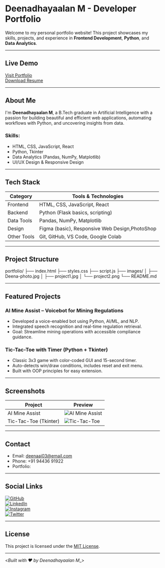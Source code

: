# Deenadhayaalan M - Developer Portfolio

Welcome to my personal portfolio website! This project showcases my skills, projects, and experience in **Frontend Development**, **Python**, and **Data Analytics**.

---

##  Live Demo

[Visit Portfolio](https://your-portfolio-link.com)  
[Download Resume](https://drive.google.com/file/d/1b8fkXC4I-cTXuEgzPsfEAQHKTEhmlna3/view)

---

##  About Me

I'm **Deenadhayaalan M**, a B.Tech graduate in Artificial Intelligence with a passion for building beautiful and efficient web applications, automating workflows with Python, and uncovering insights from data.

### Skills:
- HTML, CSS, JavaScript, React
- Python, Tkinter
- Data Analytics (Pandas, NumPy, Matplotlib)
- UI/UX Design & Responsive Design

---

##  Tech Stack

| Category      | Tools & Technologies                           |
|---------------|------------------------------------------------|
|  Frontend    | HTML, CSS, JavaScript, React                  |
|  Backend     | Python (Flask basics, scripting)              |
|  Data Tools  | Pandas, NumPy, Matplotlib                     |
|  Design      | Figma (basic), Responsive Web Design,PhotoShop|
|  Other Tools | Git, GitHub, VS Code, Google Colab            |

---

##  Project Structure

portfolio/ ├── index.html ├── styles.css ├── script.js ├── images/ │ ├── Deena-photo.jpg │ ├── project1.jpg │ └── project2.png └── README.md


---

##  Featured Projects

###  AI Mine Assist – Voicebot for Mining Regulations
- Developed a voice-enabled bot using Python, AI/ML, and NLP.
- Integrated speech recognition and real-time regulation retrieval.
- Goal: Streamline mining operations with accessible compliance guidance.

###  Tic-Tac-Toe with Timer (Python + Tkinter)
- Classic 3x3 game with color-coded GUI and 15-second timer.
- Auto-detects win/draw conditions, includes reset and exit menu.
- Built with OOP principles for easy extension.

---

## Screenshots

| Project                      | Preview                              |
|-----------------------------|---------------------------------------|
| AI Mine Assist              | ![AI Mine Assist](images/project1.jpg) |
| Tic-Tac-Toe (Tkinter)       | ![Tic-Tac-Toe](images/project2.png)   |

---

##  Contact

- Email: [deenaai03@email.com](mailto:deenaai03@email.com)
- Phone: +91 94436 91922
- Portfolio: 

---

##  Social Links

[![GitHub](https://img.shields.io/badge/-GitHub-181717?style=flat&logo=github&logoColor=white)](https://github.com/deena-m)  
[![LinkedIn](https://img.shields.io/badge/-LinkedIn-0077B5?style=flat&logo=linkedin&logoColor=white)](https://www.linkedin.com/in/deena-m/)  
[![Instagram](https://img.shields.io/badge/-Instagram-E4405F?style=flat&logo=instagram&logoColor=white)](https://www.instagram.com/deena_.snaps/)  
[![Twitter](https://img.shields.io/badge/-X-000000?style=flat&logo=twitter&logoColor=white)](https://x.com/DhayaalanDeena)

---

## License

This project is licensed under the [MIT License](LICENSE).

---
<_Built with ❤️ by Deenadhayaalan M__>